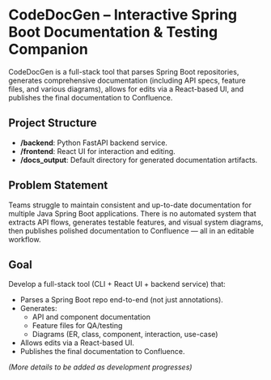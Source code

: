 # CodeDocGen – Interactive Spring Boot Documentation & Testing Companion

CodeDocGen is a full-stack tool that parses Spring Boot repositories, generates comprehensive documentation (including API specs, feature files, and various diagrams), allows for edits via a React-based UI, and publishes the final documentation to Confluence.

## Project Structure

- **/backend**: Python FastAPI backend service.
- **/frontend**: React UI for interaction and editing.
- **/docs_output**: Default directory for generated documentation artifacts.

## Problem Statement

Teams struggle to maintain consistent and up-to-date documentation for multiple Java Spring Boot applications. There is no automated system that extracts API flows, generates testable features, and visual system diagrams, then publishes polished documentation to Confluence — all in an editable workflow.

## Goal

Develop a full-stack tool (CLI + React UI + backend service) that:
* Parses a Spring Boot repo end-to-end (not just annotations).
* Generates:
  * API and component documentation
  * Feature files for QA/testing
  * Diagrams (ER, class, component, interaction, use-case)
* Allows edits via a React-based UI.
* Publishes the final documentation to Confluence.

*(More details to be added as development progresses)* 